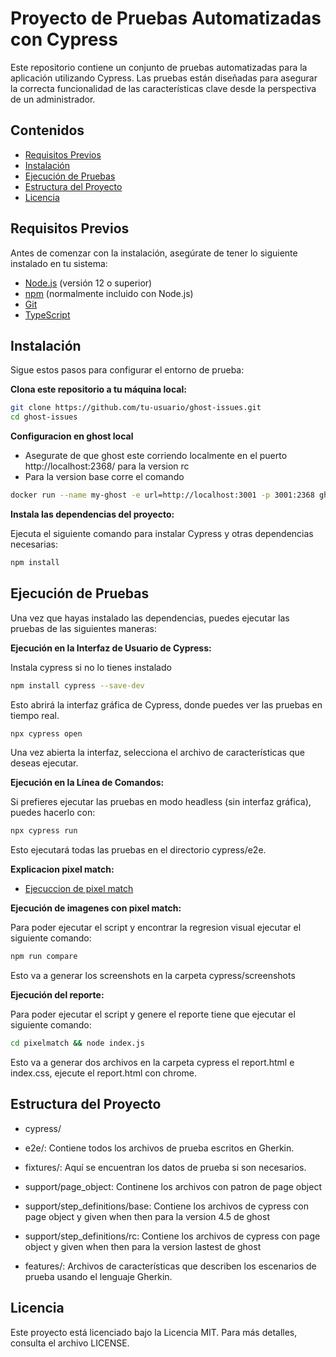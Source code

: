 # Proyecto de Pruebas Automatizadas con Cypress

Este repositorio contiene un conjunto de pruebas automatizadas para la aplicación utilizando Cypress. Las pruebas están diseñadas para asegurar la correcta funcionalidad de las características clave desde la perspectiva de un administrador.

## Contenidos

- [Requisitos Previos](#requisitos-previos)
- [Instalación](#instalación)
- [Ejecución de Pruebas](#ejecución-de-pruebas)
- [Estructura del Proyecto](#estructura-del-proyecto)
- [Licencia](#licencia)

## Requisitos Previos

Antes de comenzar con la instalación, asegúrate de tener lo siguiente instalado en tu sistema:

- [Node.js](https://nodejs.org/) (versión 12 o superior)
- [npm](https://www.npmjs.com/) (normalmente incluido con Node.js)
- [Git](https://git-scm.com/)
- [TypeScript](https://www.typescriptlang.org/)

## Instalación

Sigue estos pasos para configurar el entorno de prueba:

**Clona este repositorio a tu máquina local:**

   ```bash
   git clone https://github.com/tu-usuario/ghost-issues.git
   cd ghost-issues
   ```

**Configuracion en ghost local**

- Asegurate de que ghost este corriendo localmente en el puerto http://localhost:2368/ para la version rc
- Para la version base corre el comando 
```bash
docker run --name my-ghost -e url=http://localhost:3001 -p 3001:2368 ghost:5.96
```


**Instala las dependencias del proyecto:**

Ejecuta el siguiente comando para instalar Cypress y otras dependencias necesarias:

```bash
npm install
```


## Ejecución de Pruebas
Una vez que hayas instalado las dependencias, puedes ejecutar las pruebas de las siguientes maneras:

**Ejecución en la Interfaz de Usuario de Cypress:**

Instala cypress si no lo tienes instalado

```bash
npm install cypress --save-dev
```

Esto abrirá la interfaz gráfica de Cypress, donde puedes ver las pruebas en tiempo real.

```bash
npx cypress open
```

Una vez abierta la interfaz, selecciona el archivo de características que deseas ejecutar.

**Ejecución en la Línea de Comandos:**

Si prefieres ejecutar las pruebas en modo headless (sin interfaz gráfica), puedes hacerlo con:

```bash
npx cypress run
```

Esto ejecutará todas las pruebas en el directorio cypress/e2e.

**Explicacion pixel match:**

- [Ejecuccion de pixel match](https://github.com/mateocdev/ghost-issues/blob/master/pixelmatch/README.md)

**Ejecución de imagenes con pixel match:**

Para poder ejecutar el script y encontrar la regresion visual ejecutar el siguiente comando:

```bash
npm run compare
```

Esto va a generar los screenshots en la carpeta cypress/screenshots

**Ejecución del reporte:**

Para poder ejecutar el script y genere el reporte tiene que ejecutar el siguiente comando:

```bash
cd pixelmatch && node index.js
```

Esto va a generar dos archivos en la carpeta cypress el report.html e index.css, ejecute el report.html con chrome.



## Estructura del Proyecto
- cypress/

- e2e/: Contiene todos los archivos de prueba escritos en Gherkin.
- fixtures/: Aquí se encuentran los datos de prueba si son necesarios.
- support/page_object: Continene los archivos con patron de page object
- support/step_definitions/base: Contiene los archivos de cypress con page object y given when then para la version 4.5 de ghost
- support/step_definitions/rc: Contiene los archivos de cypress con page object y given when then para la version lastest de ghost
- features/: Archivos de características que describen los escenarios de prueba usando el lenguaje Gherkin.

## Licencia
Este proyecto está licenciado bajo la Licencia MIT. Para más detalles, consulta el archivo LICENSE.